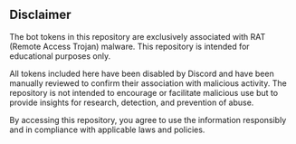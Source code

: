 ## Disclaimer

The bot tokens in this repository are exclusively associated with RAT (Remote Access Trojan) malware. This repository is intended for educational purposes only.

All tokens included here have been disabled by Discord and have been manually reviewed to confirm their association with malicious activity. The repository is not intended to encourage or facilitate malicious use but to provide insights for research, detection, and prevention of abuse.

By accessing this repository, you agree to use the information responsibly and in compliance with applicable laws and policies.
